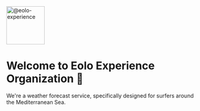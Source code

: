 <div>
<a href="https://www.eoloexperience.com">
  <img src="https://avatars.githubusercontent.com/u/185925333?s=200&v=4" height=100 alt="@eolo-experience" />
</a>
</div>

# Welcome to Eolo Experience Organization 🎉

We're a weather forecast service, specifically designed for surfers around the Mediterranean Sea.


